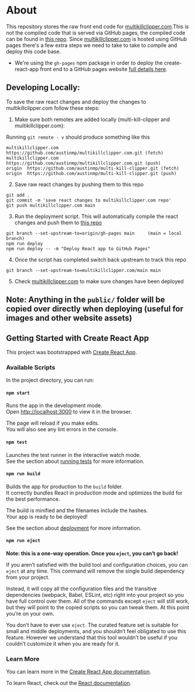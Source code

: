 # About
This repository stores the raw front end code for [multikillclipper.com](https://www.multikillclipper.com/).This is not the compiled code that is served via GitHub pages, the compiled code can be found in [this repo](https://github.com/austinmp/multi-kill-clipper/tree/gh-pages). Since [multikillclipper.com](https://www.multikillclipper.com/) is hosted using GitHub pages there's a few extra steps we need to take to take to compile and deploy this code base.

* We're using the `gh-pages` npm package in order to deploy the create-react-app front end to a GitHub pages website [full details here](https://github.com/tschaub/gh-pages).

## Developing Locally:
To save the raw react changes and deploy the changes to multikillclipper.com follow these steps:
1. Make sure both remotes are added locally (multi-kill-clipper and multikillclipper.com):

Running `git remote - v` should produce something like this
```
multikillclipper.com    https://github.com/austinmp/multikillclipper.com.git (fetch)
multikillclipper.com    https://github.com/austinmp/multikillclipper.com.git (push) 
origin  https://github.com/austinmp/multi-kill-clipper.git (fetch)
origin  https://github.com/austinmp/multi-kill-clipper.git (push)
```

2. Save raw react changes by pushing them to this repo
```
git add .
git commit -m 'save react changes to multikillclipper.com repo'
git push multikillclipper.com main
```

3. Run the deployment script. This will automatically compile the react changes and push them to [this repo](https://github.com/austinmp/multi-kill-clipper/tree/gh-pages)
``` 
git branch --set-upstream-to=origin/gh-pages main     (main = local branch)    
npm run deploy
npm run deploy -- -m "Deploy React app to GitHub Pages"
```

4. Once the script has completed switch back upstream to track this repo
```
git branch --set-upstream-to=multikillclipper.com/main main 
```

5. Check [multikillclipper.com](https://www.multikillclipper.com/) to make sure changes have been deployed


## Note: Anything in the `public/` folder will be copied over directly when deploying (useful for images and other website assets)


## Getting Started with Create React App

This project was bootstrapped with [Create React App](https://github.com/facebook/create-react-app).

### Available Scripts

In the project directory, you can run:

#### `npm start`

Runs the app in the development mode.\
Open [http://localhost:3000](http://localhost:3000) to view it in the browser.

The page will reload if you make edits.\
You will also see any lint errors in the console.

#### `npm test`

Launches the test runner in the interactive watch mode.\
See the section about [running tests](https://facebook.github.io/create-react-app/docs/running-tests) for more information.

#### `npm run build`

Builds the app for production to the `build` folder.\
It correctly bundles React in production mode and optimizes the build for the best performance.

The build is minified and the filenames include the hashes.\
Your app is ready to be deployed!

See the section about [deployment](https://facebook.github.io/create-react-app/docs/deployment) for more information.

#### `npm run eject`

**Note: this is a one-way operation. Once you `eject`, you can’t go back!**

If you aren’t satisfied with the build tool and configuration choices, you can `eject` at any time. This command will remove the single build dependency from your project.

Instead, it will copy all the configuration files and the transitive dependencies (webpack, Babel, ESLint, etc) right into your project so you have full control over them. All of the commands except `eject` will still work, but they will point to the copied scripts so you can tweak them. At this point you’re on your own.

You don’t have to ever use `eject`. The curated feature set is suitable for small and middle deployments, and you shouldn’t feel obligated to use this feature. However we understand that this tool wouldn’t be useful if you couldn’t customize it when you are ready for it.

### Learn More

You can learn more in the [Create React App documentation](https://facebook.github.io/create-react-app/docs/getting-started).

To learn React, check out the [React documentation](https://reactjs.org/).
